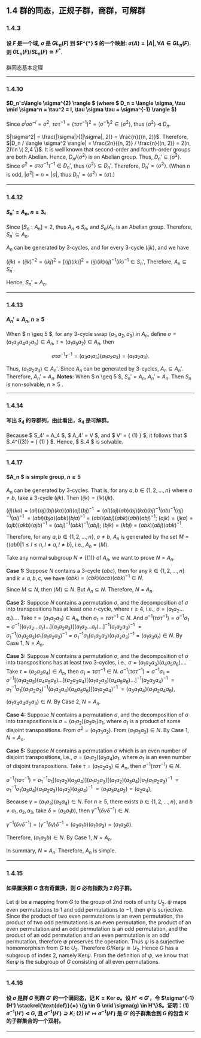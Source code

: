 
## 1.4 群的同态，正规子群，商群，可解群
### 1.4.3 
####  设 $F$ 是一个域, $\sigma$ 是 $GL_n(F)$ 到 $F^{*} $ 的一个映射: $\sigma(A) = |A|, \forall A \in GL_n(F)$. 则 $GL_n(F) / SL_n(F) \cong F^{*}$.     
群同态基本定理

---

### 1.4.10 
#### $D_n'=\langle \sigma^{2}   \rangle   $ (where $ D_n = \langle \sigma, \tau \mid \sigma^n = \tau^2 = I, \tau \sigma \tau = \sigma^{-1} \rangle $)

 Since $\sigma^{i} \sigma \sigma^{-i} = \sigma^2$, $\tau \sigma \tau^{-1} = (\tau \sigma \tau^{-1})^2 = (\sigma^{-1})^2 \in \langle \sigma^2 \rangle$, thus $\langle \sigma^2 \rangle \triangleleft D_n$.

$|\sigma^2| = \frac{|\sigma|}{(|\sigma|, 2)} = \frac{n}{(n, 2)}$.  Therefore, $|D_n / \langle \sigma^2 \rangle| = \frac{2n}{(n, 2)} / \frac{n}{(n, 2)} = 2(n, 2)\in \{ 2,4 \}$. It is well known that second-order and fourth-order groups are both Abelian. Hence, $D_n / \langle \sigma^2 \rangle$ is an Abelian group.  Thus, $D_n' \subseteq \langle \sigma^2 \rangle$.  Since $\sigma^2 = \sigma \tau \sigma^{-1} \tau^{-1} \in D_n'$, thus $\langle \sigma^2 \rangle \subseteq D_n'$.  Therefore, $D_n' = \langle \sigma^2 \rangle$.    (When $n$ is odd, $|\sigma^2| = n = |\sigma|$, thus $D_n' = \langle \sigma^2 \rangle = \langle \sigma \rangle$.)

---

### 1.4.12 
#### $S_n'=A_n$, $n \geq 3$。
Since $[S_n : A_n] = 2$, thus $A_n \triangleleft S_n$, and $S_n / A_n$ is an Abelian group.  Therefore, $S_n' \subseteq A_n$.

$A_n$ can be generated by 3-cycles, and for every 3-cycle $(ijk)$, and we have

$(ijk) = (ijk)^{-2} = (ikj)^2 = [(ij)(ik)]^2 = (ij)(ik)(ij)^{-1}(ik)^{-1} \in S_n'$, Therefore, $A_n \subseteq S_n'$. 

Hence, $S_n' = A_n$.

---

### 1.4.13 
####  $A_n' = A_n$, $n \geq 5$ 
When $ n \geq 5 $, for any 3-cycle swap $(a_1, a_2, a_3)$ in $A_n$, define $\sigma = (a_1 a_3 a_4 a_2 a_5) \in A_n$, $\tau = (a_1 a_5 a_2) \in A_n$, then

$$ \sigma \tau \sigma^{-1} \tau^{-1} = (a_3 a_1 a_5)(a_1 a_2 a_3) = (a_1 a_2 a_3). $$

Thus, $(a_1 a_2 a_3) \in A_{n}'$. Since $A_n$ can be generated by 3-cycles, $A_n \subseteq A_n'$. Therefore, $A_n' = A_n$.
**Notes:** When $ n \geq 5 $, $S_n' = A_n$, $A_n' = A_n$. Then $S_n$ is non-solvable, $n\ge 5$ .


---

### 1.4.14 
#### 写出 $S_4$ 的导群列，由此看出，$S_4$ 是可解群。
Because $ S_4' = A_4 $, $ A_4' = V $, and $ V' = \{ (1) \} $, it follows that $ S_4^{(3)} = \{ (1) \} $. Hence, $ S_4 $ is solvable.

---

### 1.4.17
#### $A_n $ is simple group, $n\ge 5$
$A_n$ can be generated by 3-cycles. That is, for any $a, b \in \{1, 2, ..., n\}$ where $a \neq b$, take a 3-cycle $(ijk)$. Then $(ijk) = (ik)(jk)$.

$(ij)(ka) = (ai)(aj)(bj)(ka)(ai)(aj)(bj)^{-1}$
$= (ai)(aj)(ab)(bj)(ka)(bj)^{-1}(ab)^{-1}(aj)^{-1}(ai)^{-1}$
$= (abi)(bja)(abk)(bja)^{-1} = (abi)(abj)(abk)(abi)(abj)^{-1}$;
$(ajk) = (jka) = (ajb)(akb)(ajb)^{-1} = (abj)^{-1}(abk)^{-1}(abj)$;
$(bjk) = (kbj) = (abk)(abj)(abk)^{-1}$.

Therefore, for any $a, b \in \{1, 2, ..., n\}$, $a \neq b$, $A_n$ is generated by the set $M = \{(abl) | 1 \le l \le n, l \neq a, l \neq b\}$, i.e., $A_n = \langle M \rangle$.

Take any normal subgroup $N \neq \{ (1) \}$ of $A_n$, we want to prove $N = A_n$.

**Case 1:** Suppose $N$ contains a 3-cycle $(abc)$, then for any $k \in \{1, 2, ..., n\}$ and $k \neq a, b, c$, we have
$(abk) = (cbk)(acb)(cbk)^{-1} \in N$.

Since $M \subseteq N$, then $\langle M \rangle \subseteq N$. But $A_n \subseteq N$. Therefore, $N = A_n$.

**Case 2:** Suppose $N$ contains a permutation $\sigma$, and the decomposition of $\sigma$ into transpositions has at least one $r$-cycle, where $r \ge 4$, i.e., $\sigma = (a_1 a_2 \dots a_r) \dots$. Take $\tau = (a_1 a_2 a_3) \in A_n$, then $\sigma_1 = \tau \sigma \tau^{-1} \in N$. And $\sigma^{-1} (\tau \sigma \tau^{-1}) = \sigma^{-1} \sigma_1 = \sigma^{-1} [(a_1 a_2 \dots a_r) \dots] (a_1 a_2 a_3) [(a_1 a_2 \dots a_r) \dots]^{-1} (a_1 a_2 a_3)^{-1}$
$= \sigma_1^{-1} (a_1 a_2 a_3) \sigma_1 (a_1 a_2 a_3)^{-1} = \sigma_1^{-1} \sigma_1 (a_1 a_2 a_3) (a_1 a_2 a_3)^{-1} = (a_1 a_3 a_r) \in N$. By Case 1, $N = A_n$.

**Case 3:** Suppose $N$ contains a permutation $\sigma$, and the decomposition of $\sigma$ into transpositions has at least two 3-cycles, i.e., $\sigma = (a_1 a_2 a_3)(a_4 a_5 a_6) \dots$. Take $\tau = (a_2 a_3 a_4) \in A_n$, then $\sigma_1 = \tau \sigma \tau^{-1} \in N$.
$\sigma^{-1} (\tau \sigma \tau^{-1}) = \sigma^{-1} \sigma_1 = \sigma^{-1} [(a_1 a_2 a_3)(a_4 a_5 a_6) \dots] (a_2 a_3 a_4) [(a_1 a_2 a_3)(a_4 a_5 a_6) \dots]^{-1} (a_2 a_3 a_4)^{-1}$
$= \sigma_1^{-1} \sigma_1 [(a_1 a_2 a_3)^{-1} (a_1 a_3 a_4) (a_4 a_5 a_6) ] (a_1 a_2 a_4)^{-1}$
$= (a_3 a_1 a_4)(a_1 a_2 a_4 a_6)$,

$(a_1 a_4 a_4 a_2 a_3) \in N$. By Case 2, $N = A_n$.

**Case 4:** Suppose $N$ contains a permutation $\sigma$, and the decomposition of $\sigma$ into transpositions is $\sigma = (a_1 a_2)(a_3 a_1) \sigma_1$, where $\sigma_1$ is a product of some disjoint transpositions. From $\sigma^2 = (a_1 a_3 a_2)$. From $(a_1 a_3 a_2) \in N$. By Case 1, $N = A_n$.

**Case 5:** Suppose $N$ contains a permutation $\sigma$ which is an even number of disjoint transpositions, i.e., $\sigma = (a_1 a_2)(a_3 a_4) \sigma_1$, where $\sigma_1$ is an even number of disjoint transpositions. Take $\tau = (a_1 a_2 a_3) \in A_n$, then $\sigma^{-1} (\tau \sigma \tau^{-1}) \in N$.

$\sigma^{-1} (\tau \sigma \tau^{-1}) = \sigma_1^{-1} \sigma_1 [(a_1 a_2)(a_3 a_4)] (a_1 a_2 a_3) [(a_1 a_2)(a_3 a_4)] \sigma_1 (a_1 a_2 a_3)^{-1}$
$= \sigma_1^{-1} \sigma_1 (a_3 a_4)(a_1 a_2 a_3)(a_1 a_2)(a_3 a_4)^{-1}$
$= (a_1 a_3 a_4 a_2) = (a_2 a_4)$,

Because $\gamma = (a_1 a_3)(a_2 a_4) \in N$. For $n \ge 5$, there exists $b \in \{1, 2, ..., n\}$, and $b \neq a_1, a_2, a_3$, take $\delta = (a_3 a_1 b)$, then $\gamma^{-1} (\delta \gamma \delta^{-1}) \in N$.

$\gamma^{-1} (\delta \gamma \delta^{-1}) = (\gamma^{-1} \delta \gamma) \delta^{-1} = (a_3 a_1 b)(a_1 ba_3) = (a_1 a_3 b)$.

Therefore, $(a_1 a_3 b) \in N$. By Case 1, $N = A_n$.

In summary, $N = A_n$. Therefore, $A_n$ is simple.

---

### 1.4.15
#### 如果置换群 $G$ 含有奇置换，则 $G$ 必有指数为 2 的子群。    
Let $\psi$ be a mapping from $G$ to the group of 2nd roots of unity $U_2$. $\psi$ maps even permutations to $1$ and odd permutations to $-1$, then $\psi$ is surjective. Since the product of two even permutations is an even permutation, the product of two odd permutations is an even permutation, the product of an even permutation and an odd permutation is an odd permutation, and the product of an odd permutation and an even permutation is an odd permutation, therefore $\psi$ preserves the operation. Thus $\psi$ is a surjective homomorphism from $G$ to $U_2$. Therefore $G/\text{Ker}\psi \cong U_2$. Hence $G$ has a subgroup of index 2, namely $\text{Ker}\psi$. From the definition of $\psi$, we know that $\text{Ker}\psi$ is the subgroup of $G$ consisting of all even permutations.


---





### 1.4.16
#### 设 $\sigma$ 是群 $G$ 到群 $G'$ 的一个满同态，记 $K = \text{Ker } \sigma$。设 $H' \triangleleft G'$，令 $\sigma^{-1}(H') \stackrel{\text{def}}{=} \{g \in G \mid \sigma(g) \in H'\}$。证明：(1) $\sigma^{-1}(H') \triangleleft G$, 且 $\sigma^{-1}(H') \supseteq K$;    (2) $H' \mapsto \sigma^{-1}(H')$ 是 $G'$ 的子群集合到 $G$ 的包含 $K$ 的子群集合的一个双射。

---


